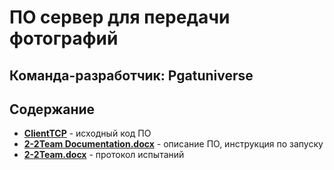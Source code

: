 # **ПО сервер для передачи фотографий**
## Команда-разработчик: Pgatuniverse
## Содержание
- [__ClientTCP__]() - исходный код ПО
- [__2-2Team Documentation.docx__]() - описание ПО, инструкция по запуску
- [__2-2Team.docx__]() - протокол испытаний
